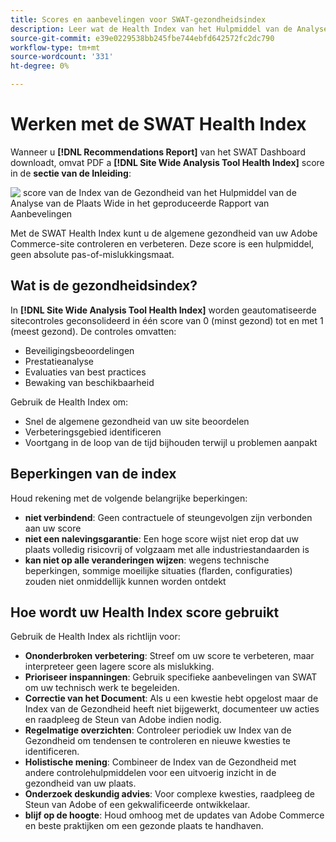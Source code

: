 ```yaml
---
title: Scores en aanbevelingen voor SWAT-gezondheidsindex
description: Leer wat de Health Index van het Hulpmiddel van de Analyse van de Plaats voor uw plaats van Adobe Commerce betekent. Ontdek hoe u scores kunt interpreteren en aanbevelingen effectief kunt gebruiken.
source-git-commit: e39e0229538bb245fbe744ebfd642572fc2dc790
workflow-type: tm+mt
source-wordcount: '331'
ht-degree: 0%

---
```


# Werken met de SWAT Health Index

Wanneer u **[!DNL Recommendations Report]** van het SWAT Dashboard downloadt, omvat PDF a **[!DNL Site Wide Analysis Tool Health Index]** score in de **sectie van de Inleiding**:

![&#x200B; score van de Index van de Gezondheid van het Hulpmiddel van de Analyse van de Plaats Wide in het geproduceerde Rapport van Aanbevelingen &#x200B;](https://git.corp.adobe.com/AdobeDocs/commerce-operations.en/assets/38345/cf56a076-e5a8-488d-927d-a3989966a089)

Met de SWAT Health Index kunt u de algemene gezondheid van uw Adobe Commerce-site controleren en verbeteren. Deze score is een hulpmiddel, geen absolute pas-of-mislukkingsmaat.

## Wat is de gezondheidsindex?

In **[!DNL Site Wide Analysis Tool Health Index]** worden geautomatiseerde sitecontroles geconsolideerd in één score van 0 (minst gezond) tot en met 1 (meest gezond). De controles omvatten:

- Beveiligingsbeoordelingen
- Prestatieanalyse
- Evaluaties van best practices
- Bewaking van beschikbaarheid

Gebruik de Health Index om:

- Snel de algemene gezondheid van uw site beoordelen
- Verbeteringsgebied identificeren
- Voortgang in de loop van de tijd bijhouden terwijl u problemen aanpakt

## Beperkingen van de index

Houd rekening met de volgende belangrijke beperkingen:

- **niet verbindend**: Geen contractuele of steungevolgen zijn verbonden aan uw score
- **niet een nalevingsgarantie**: Een hoge score wijst niet erop dat uw plaats volledig risicovrij of volgzaam met alle industriestandaarden is
- **kan niet op alle veranderingen wijzen**: wegens technische beperkingen, sommige moeilijke situaties (flarden, configuraties) zouden niet onmiddellijk kunnen worden ontdekt

## Hoe wordt uw Health Index score gebruikt

Gebruik de Health Index als richtlijn voor:

- **Ononderbroken verbetering**: Streef om uw score te verbeteren, maar interpreteer geen lagere score als mislukking.
- **Prioriseer inspanningen**: Gebruik specifieke aanbevelingen van SWAT om uw technisch werk te begeleiden.
- **Correctie van het Document**: Als u een kwestie hebt opgelost maar de Index van de Gezondheid heeft niet bijgewerkt, documenteer uw acties en raadpleeg de Steun van Adobe indien nodig.
- **Regelmatige overzichten**: Controleer periodiek uw Index van de Gezondheid om tendensen te controleren en nieuwe kwesties te identificeren.
- **Holistische mening**: Combineer de Index van de Gezondheid met andere controlehulpmiddelen voor een uitvoerig inzicht in de gezondheid van uw plaats.
- **Onderzoek deskundig advies**: Voor complexe kwesties, raadpleeg de Steun van Adobe of een gekwalificeerde ontwikkelaar.
- **blijf op de hoogte**: Houd omhoog met de updates van Adobe Commerce en beste praktijken om een gezonde plaats te handhaven.
